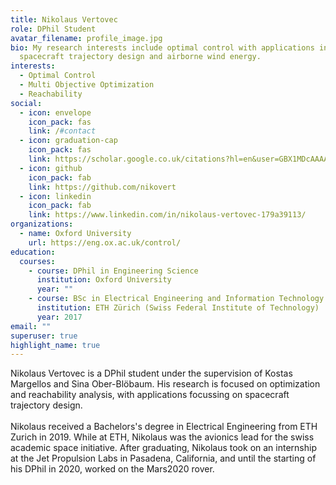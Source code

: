 ```yaml
---
title: Nikolaus Vertovec
role: DPhil Student
avatar_filename: profile_image.jpg
bio: My research interests include optimal control with applications in
  spacecraft trajectory design and airborne wind energy.
interests:
  - Optimal Control
  - Multi Objective Optimization
  - Reachability
social:
  - icon: envelope
    icon_pack: fas
    link: /#contact
  - icon: graduation-cap
    icon_pack: fas
    link: https://scholar.google.co.uk/citations?hl=en&user=GBX1MDcAAAAJ
  - icon: github
    icon_pack: fab
    link: https://github.com/nikovert
  - icon: linkedin
    icon_pack: fab
    link: https://www.linkedin.com/in/nikolaus-vertovec-179a39113/
organizations:
  - name: Oxford University
    url: https://eng.ox.ac.uk/control/
education:
  courses:
    - course: DPhil in Engineering Science
      institution: Oxford University
      year: ""
    - course: BSc in Electrical Engineering and Information Technology
      institution: ETH Zürich (Swiss Federal Institute of Technology)
      year: 2017
email: ""
superuser: true
highlight_name: true
---
```

Nikolaus Vertovec is a DPhil student under the supervision of Kostas Margellos and Sina Ober-Blöbaum. His research is focused on optimization and reachability analysis, with applications focussing on spacecraft trajectory design.\
\
Nikolaus received a Bachelors's degree in Electrical Engineering from ETH Zurich in 2019. While at ETH, Nikolaus was the avionics lead for the swiss academic space initiative. After graduating, Nikolaus took on an internship at the Jet Propulsion Labs in Pasadena, California, and until the starting of his DPhil in 2020, worked on the Mars2020 rover.